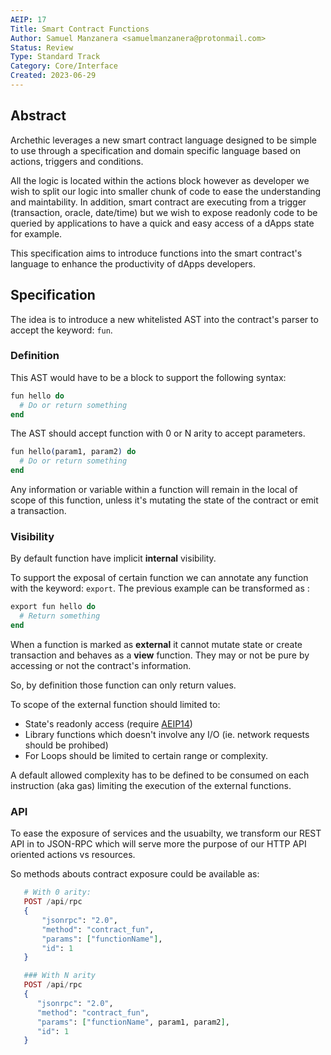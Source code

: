 ```yaml
---
AEIP: 17
Title: Smart Contract Functions
Author: Samuel Manzanera <samuelmanzanera@protonmail.com>
Status: Review
Type: Standard Track
Category: Core/Interface
Created: 2023-06-29
---
```


## Abstract

Archethic leverages a new smart contract language designed to be simple to use through a specification and domain specific language based on actions, triggers and conditions.

All the logic is located within the actions block however as developer we wish to split our logic into smaller chunk of code to ease the understanding and maintability.
In addition, smart contract are executing from a trigger (transaction, oracle, date/time) but we wish to expose readonly code to be queried by applications to have a quick and easy access of a dApps state for example.

This specification aims to introduce functions into the smart contract's language to enhance the productivity of dApps developers.

## Specification

The idea is to introduce a new whitelisted AST into the contract's parser to accept the keyword: `fun`.

### Definition

This AST would have to be a block to support the following syntax:
```elixir
fun hello do
  # Do or return something
end
```

The AST should accept function with 0 or N arity to accept parameters.

```elixir
fun hello(param1, param2) do
  # Do or return something
end
```

Any information or variable within a function will remain in the local of scope of this function, unless it's mutating the state of the contract or emit a transaction.

### Visibility

By default function have implicit **internal** visibility.

To support the exposal of certain function we can annotate any function with the keyword: `export`.
The previous example can be transformed as :
```elixir
export fun hello do
  # Return something
end
```

When a function is marked as **external** it cannot mutate state or create transaction and behaves as a **view** function. 
They may or not be pure by accessing or not the contract's information.

So, by definition those function can only return values.

To scope of the external function should limited to:
- State's readonly access (require [AEIP14](/AEIP-14.md))
- Library functions which doesn't involve any I/O (ie. network requests should be prohibed)
- For Loops should be limited to certain range or complexity. 

A default allowed complexity has to be defined to be consumed on each instruction (aka gas) limiting the execution of the external functions.

### API

To ease the exposure of services and the usuabilty, we transform our REST API in to JSON-RPC which will serve more the purpose of our HTTP API oriented actions vs resources.

So methods abouts contract exposure could be available as:
```elixir
   # With 0 arity: 
   POST /api/rpc
   {
       "jsonrpc": "2.0", 
       "method": "contract_fun", 
       "params": ["functionName"], 
       "id": 1
   }

   ### With N arity
   POST /api/rpc
   {
      "jsonrpc": "2.0", 
      "method": "contract_fun",
      "params": ["functionName", param1, param2], 
      "id": 1
   }
```


